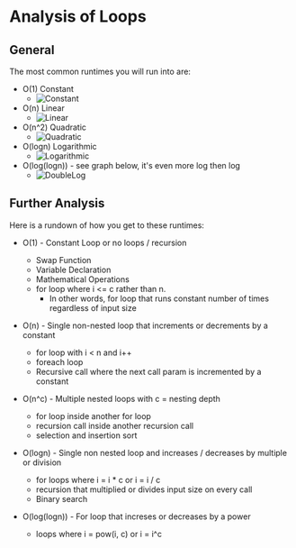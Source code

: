 # Analysis of Loops

## General
The most common runtimes you will run into are:
* O(1) Constant
  * ![Constant](https://d30y9cdsu7xlg0.cloudfront.net/png/239044-200.png)
* O(n) Linear
  * ![Linear](https://i.stack.imgur.com/iqwyt.gif)
* O(n^2) Quadratic
  * ![Quadratic](https://introcs.cs.princeton.edu/java/41analysis/images/standard-plot.png)
* O(logn) Logarithmic
  * ![Logarithmic](https://i.stack.imgur.com/qPNNp.png)
* O(log(logn)) - see graph below, it's even more log then log
  * ![DoubleLog](http://cdn.cs50.net/2012/fall/lectures/3/notes3w/graph.png)

## Further Analysis
Here is a rundown of how you get to these runtimes:

* O(1) - Constant Loop or no loops / recursion
  * Swap Function
  * Variable Declaration
  * Mathematical Operations
  * for loop where i <= c rather than n.
    * In other words, for loop that runs constant number of times regardless of input size

* O(n) - Single non-nested loop that increments or decrements by a constant
  * for loop with i < n and i++
  * foreach loop
  * Recursive call where the next call param is incremented by a constant

* O(n^c) - Multiple nested loops with c = nesting depth
  * for loop inside another for loop
  * recursion call inside another recursion call
  * selection and insertion sort

* O(logn) - Single non nested loop and increases / decreases by multiple or division
  * for loops where i = i * c or i = i / c
  * recursion that multiplied or divides input size on every call
  * Binary search

* O(log(logn)) - For loop that increses or decreases by a power
  * loops where i = pow(i, c) or i = i^c